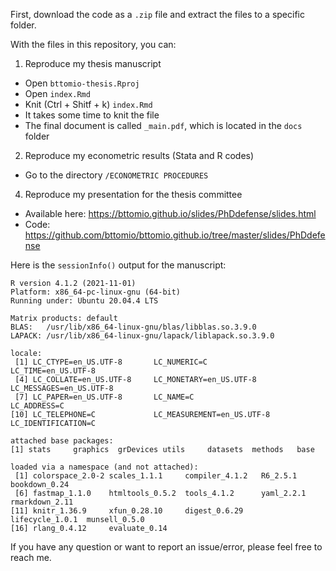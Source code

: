 First, download the code as a `.zip` file and extract the files to a specific folder.

With the files in this repository, you can:

1. Reproduce my thesis manuscript

* Open `bttomio-thesis.Rproj`
* Open `index.Rmd`
* Knit (Ctrl + Shitf + k) `index.Rmd`
* It takes some time to knit the file
* The final document is called `_main.pdf`, which is located in the `docs` folder

2. Reproduce my econometric results (Stata and R codes)

* Go to the directory `/ECONOMETRIC PROCEDURES`

4. Reproduce my presentation for the thesis committee

* Available here: https://bttomio.github.io/slides/PhDdefense/slides.html
* Code: https://github.com/bttomio/bttomio.github.io/tree/master/slides/PhDdefense

Here is the `sessionInfo()` output for the manuscript:

```
R version 4.1.2 (2021-11-01)
Platform: x86_64-pc-linux-gnu (64-bit)
Running under: Ubuntu 20.04.4 LTS

Matrix products: default
BLAS:   /usr/lib/x86_64-linux-gnu/blas/libblas.so.3.9.0
LAPACK: /usr/lib/x86_64-linux-gnu/lapack/liblapack.so.3.9.0

locale:
 [1] LC_CTYPE=en_US.UTF-8       LC_NUMERIC=C               LC_TIME=en_US.UTF-8       
 [4] LC_COLLATE=en_US.UTF-8     LC_MONETARY=en_US.UTF-8    LC_MESSAGES=en_US.UTF-8   
 [7] LC_PAPER=en_US.UTF-8       LC_NAME=C                  LC_ADDRESS=C              
[10] LC_TELEPHONE=C             LC_MEASUREMENT=en_US.UTF-8 LC_IDENTIFICATION=C       

attached base packages:
[1] stats     graphics  grDevices utils     datasets  methods   base     

loaded via a namespace (and not attached):
 [1] colorspace_2.0-2 scales_1.1.1     compiler_4.1.2   R6_2.5.1         bookdown_0.24   
 [6] fastmap_1.1.0    htmltools_0.5.2  tools_4.1.2      yaml_2.2.1       rmarkdown_2.11  
[11] knitr_1.36.9     xfun_0.28.10     digest_0.6.29    lifecycle_1.0.1  munsell_0.5.0   
[16] rlang_0.4.12     evaluate_0.14
```

If you have any question or want to report an issue/error, please feel free to reach me.
